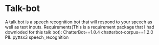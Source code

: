 # Talk-bot
A talk bot is a speech recognition bot that will respond to your speech as well as text inputs.
Requirements(This is a requirement package that I had downloded for this talk bot):
ChatterBot==1.0.4
chatterbot-corpus==1.2.0
PIL
pyttsx3
speech_recognition
